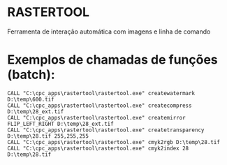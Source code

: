 # RASTERTOOL

Ferramenta de interação automática com imagens e linha de comando

# Exemplos de chamadas de funções (batch):
```batch
CALL "C:\cpc_apps\rastertool\rastertool.exe" createwatermark D:\temp\600.tif
CALL "C:\cpc_apps\rastertool\rastertool.exe" createcompress D:\temp\28_ext.tif
CALL "C:\cpc_apps\rastertool\rastertool.exe" createmirror FLIP_LEFT_RIGHT D:\temp\28_ext.tif
CALL "C:\cpc_apps\rastertool\rastertool.exe" createtransparency D:\temp\28.tif 255,255,255
CALL "C:\cpc_apps\rastertool\rastertool.exe" cmyk2rgb D:\temp\28.tif
CALL "C:\cpc_apps\rastertool\rastertool.exe" cmyk2index 28 D:\temp\28.tif
```
